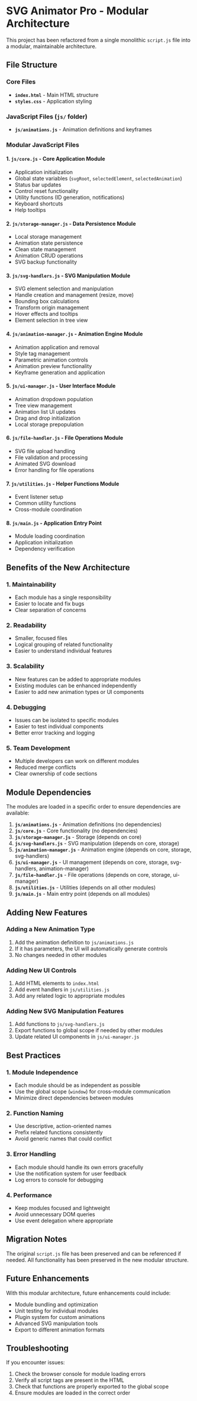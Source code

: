 # SVG Animator Pro - Modular Architecture

This project has been refactored from a single monolithic `script.js` file into a modular, maintainable architecture.

## File Structure

### Core Files
- **`index.html`** - Main HTML structure
- **`styles.css`** - Application styling

### JavaScript Files (`js/` folder)
- **`js/animations.js`** - Animation definitions and keyframes

### Modular JavaScript Files

#### 1. `js/core.js` - Core Application Module
- Application initialization
- Global state variables (`svgRoot`, `selectedElement`, `selectedAnimation`)
- Status bar updates
- Control reset functionality
- Utility functions (ID generation, notifications)
- Keyboard shortcuts
- Help tooltips

#### 2. `js/storage-manager.js` - Data Persistence Module
- Local storage management
- Animation state persistence
- Clean state management
- Animation CRUD operations
- SVG backup functionality

#### 3. `js/svg-handlers.js` - SVG Manipulation Module
- SVG element selection and manipulation
- Handle creation and management (resize, move)
- Bounding box calculations
- Transform origin management
- Hover effects and tooltips
- Element selection in tree view

#### 4. `js/animation-manager.js` - Animation Engine Module
- Animation application and removal
- Style tag management
- Parametric animation controls
- Animation preview functionality
- Keyframe generation and application

#### 5. `js/ui-manager.js` - User Interface Module
- Animation dropdown population
- Tree view management
- Animation list UI updates
- Drag and drop initialization
- Local storage prepopulation

#### 6. `js/file-handler.js` - File Operations Module
- SVG file upload handling
- File validation and processing
- Animated SVG download
- Error handling for file operations

#### 7. `js/utilities.js` - Helper Functions Module
- Event listener setup
- Common utility functions
- Cross-module coordination

#### 8. `js/main.js` - Application Entry Point
- Module loading coordination
- Application initialization
- Dependency verification

## Benefits of the New Architecture

### 1. **Maintainability**
- Each module has a single responsibility
- Easier to locate and fix bugs
- Clear separation of concerns

### 2. **Readability**
- Smaller, focused files
- Logical grouping of related functionality
- Easier to understand individual features

### 3. **Scalability**
- New features can be added to appropriate modules
- Existing modules can be enhanced independently
- Easier to add new animation types or UI components

### 4. **Debugging**
- Issues can be isolated to specific modules
- Easier to test individual components
- Better error tracking and logging

### 5. **Team Development**
- Multiple developers can work on different modules
- Reduced merge conflicts
- Clear ownership of code sections

## Module Dependencies

The modules are loaded in a specific order to ensure dependencies are available:

1. **`js/animations.js`** - Animation definitions (no dependencies)
2. **`js/core.js`** - Core functionality (no dependencies)
3. **`js/storage-manager.js`** - Storage (depends on core)
4. **`js/svg-handlers.js`** - SVG manipulation (depends on core, storage)
5. **`js/animation-manager.js`** - Animation engine (depends on core, storage, svg-handlers)
6. **`js/ui-manager.js`** - UI management (depends on core, storage, svg-handlers, animation-manager)
7. **`js/file-handler.js`** - File operations (depends on core, storage, ui-manager)
8. **`js/utilities.js`** - Utilities (depends on all other modules)
9. **`js/main.js`** - Main entry point (depends on all modules)

## Adding New Features

### Adding a New Animation Type
1. Add the animation definition to `js/animations.js`
2. If it has parameters, the UI will automatically generate controls
3. No changes needed in other modules

### Adding New UI Controls
1. Add HTML elements to `index.html`
2. Add event handlers in `js/utilities.js`
3. Add any related logic to appropriate modules

### Adding New SVG Manipulation Features
1. Add functions to `js/svg-handlers.js`
2. Export functions to global scope if needed by other modules
3. Update related UI components in `js/ui-manager.js`

## Best Practices

### 1. **Module Independence**
- Each module should be as independent as possible
- Use the global scope (`window`) for cross-module communication
- Minimize direct dependencies between modules

### 2. **Function Naming**
- Use descriptive, action-oriented names
- Prefix related functions consistently
- Avoid generic names that could conflict

### 3. **Error Handling**
- Each module should handle its own errors gracefully
- Use the notification system for user feedback
- Log errors to console for debugging

### 4. **Performance**
- Keep modules focused and lightweight
- Avoid unnecessary DOM queries
- Use event delegation where appropriate

## Migration Notes

The original `script.js` file has been preserved and can be referenced if needed. All functionality has been preserved in the new modular structure.

## Future Enhancements

With this modular architecture, future enhancements could include:
- Module bundling and optimization
- Unit testing for individual modules
- Plugin system for custom animations
- Advanced SVG manipulation tools
- Export to different animation formats

## Troubleshooting

If you encounter issues:
1. Check the browser console for module loading errors
2. Verify all script tags are present in the HTML
3. Check that functions are properly exported to the global scope
4. Ensure modules are loaded in the correct order
